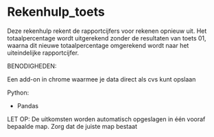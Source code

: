# Rekenhulp_toets
Deze rekenhulp rekent de rapportcijfers voor rekenen opnieuw uit. Het totaalpercentage wordt uitgerekend zonder de resultaten van toets 01, waarna dit nieuwe totaalpercentage omgerekend wordt naar het uiteindelijke rapportcijfer.


BENODIGHEDEN:

Een add-on in chrome waarmee je data direct als cvs kunt opslaan

Python:
- Pandas


LET OP:
De uitkomsten worden automatisch opgeslagen in één vooraf bepaalde map. Zorg dat de juiste map bestaat
